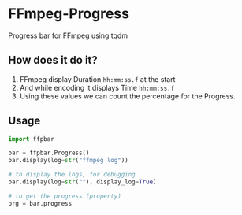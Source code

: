 # FFmpeg-Progress
Progress bar for FFmpeg using tqdm

## How does it do it?
1. FFmpeg display Duration ```hh:mm:ss.f``` at the start
2. And while encoding it displays Time ```hh:mm:ss.f```
3. Using these values we can count the percentage for the Progress.


## Usage

```python
import ffpbar

bar = ffpbar.Progress()
bar.display(log=str("ffmpeg log"))

# to display the logs, for debugging
bar.display(log=str(""), display_log=True)

# to get the progress (property)
prg = bar.progress
```
